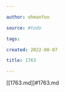 ```yaml
---

author: ohmanfoo

source: #todo

tags: 

created: 2022-08-07

title: 1763

---
```

[[1763.md]]#1763.md